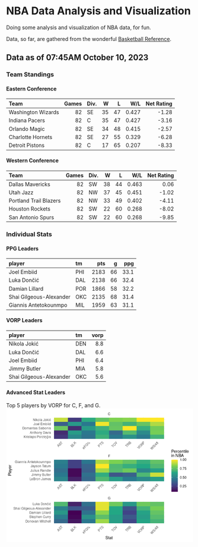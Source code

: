 # NBA Data Analysis and Visualization

Doing some analysis and visualization of NBA data, for fun.

Data, so far, are gathered from the wonderful [Basketball
Reference](https://www.basketball-reference.com/).

## Data as of 07:45AM October 10, 2023

### Team Standings

#### Eastern Conference

| Team               | Games | Div. |   W |   L |   W/L | Net Rating |
|:-------------------|------:|:-----|----:|----:|------:|-----------:|
| Washington Wizards |    82 | SE   |  35 |  47 | 0.427 |      -1.28 |
| Indiana Pacers     |    82 | C    |  35 |  47 | 0.427 |      -3.16 |
| Orlando Magic      |    82 | SE   |  34 |  48 | 0.415 |      -2.57 |
| Charlotte Hornets  |    82 | SE   |  27 |  55 | 0.329 |      -6.28 |
| Detroit Pistons    |    82 | C    |  17 |  65 | 0.207 |      -8.33 |

#### Western Conference

| Team                   | Games | Div. |   W |   L |   W/L | Net Rating |
|:-----------------------|------:|:-----|----:|----:|------:|-----------:|
| Dallas Mavericks       |    82 | SW   |  38 |  44 | 0.463 |       0.06 |
| Utah Jazz              |    82 | NW   |  37 |  45 | 0.451 |      -1.02 |
| Portland Trail Blazers |    82 | NW   |  33 |  49 | 0.402 |      -4.11 |
| Houston Rockets        |    82 | SW   |  22 |  60 | 0.268 |      -8.02 |
| San Antonio Spurs      |    82 | SW   |  22 |  60 | 0.268 |      -9.85 |

### Individual Stats

#### PPG Leaders

| player                  | tm  |  pts |   g |  ppg |
|:------------------------|:----|-----:|----:|-----:|
| Joel Embiid             | PHI | 2183 |  66 | 33.1 |
| Luka Dončić             | DAL | 2138 |  66 | 32.4 |
| Damian Lillard          | POR | 1866 |  58 | 32.2 |
| Shai Gilgeous-Alexander | OKC | 2135 |  68 | 31.4 |
| Giannis Antetokounmpo   | MIL | 1959 |  63 | 31.1 |

#### VORP Leaders

| player                  | tm  | vorp |
|:------------------------|:----|-----:|
| Nikola Jokić            | DEN |  8.8 |
| Luka Dončić             | DAL |  6.6 |
| Joel Embiid             | PHI |  6.4 |
| Jimmy Butler            | MIA |  5.8 |
| Shai Gilgeous-Alexander | OKC |  5.6 |

#### Advanced Stat Leaders

Top 5 players by VORP for C, F, and G.
![](README_files/figure-gfm/README-unnamed-chunk-7-1.png)<!-- -->
